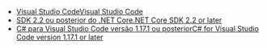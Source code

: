 * [<span data-ttu-id="115f0-101">Visual Studio Code</span><span class="sxs-lookup"><span data-stu-id="115f0-101">Visual Studio Code</span></span>](https://code.visualstudio.com/download)
* [<span data-ttu-id="115f0-102">SDK 2.2 ou posterior do .NET Core</span><span class="sxs-lookup"><span data-stu-id="115f0-102">.NET Core SDK 2.2 or later</span></span>](https://www.microsoft.com/net/download/all)
* [<span data-ttu-id="115f0-103">C# para Visual Studio Code versão 1.17.1 ou posterior</span><span class="sxs-lookup"><span data-stu-id="115f0-103">C# for Visual Studio Code version 1.17.1 or later</span></span>](https://marketplace.visualstudio.com/items?itemName=ms-vscode.csharp)